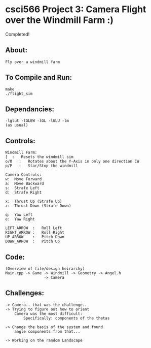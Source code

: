 

csci566 Project 3: Camera Flight over the Windmill Farm :)
==========================================

Completed!

About:
------------------------------------------
    Fly over a windmill farm

To Compile and Run:
------------------------------------------
    make
    ./flight_sim

Dependancies:
------------------------------------------
    -lglut -lGLEW -lGL -lGLU -lm 
    (as usual)


Controls:
------------------------------------------
    Windmill Farm:
    [  :   Resets the windmill sim
    o/O   :   Rotates about the Y-Axis in only one direction CW
    p/P   :   Star/Stop the windmill 

    Camera Controls:
    w:  Move Forward
    a:  Move Backward
    s:  Strafe Left
    d:  Strafe Right

    x:  Thrust Up (Strafe Up)
    z:  Thrust Down (Strafe Down)

    q:  Yaw Left
    e:  Yaw Right

    LEFT_ARROW  :   Roll Left
    RIGHT_ARROW :   Roll Right
    UP_ARROW    :   Pitch Down
    DOWN_ARROW  :   Pitch Up


Code:
------------------------------------------
    (Overview of file/design heirarchy)
    Main.cpp -> Game -> Windmill -> Geometry -> Angel.h
                     -> Camera


Challenges:
------------------------------------------
    -> Camera.. that was the challenge..
    -> Trying to figure out how to orient 
        Camera was the most difficult:
            Specifically: components of the thetas

    -> Change the basis of the system and found 
        angle components from that...

    -> Working on the random Landscape





    